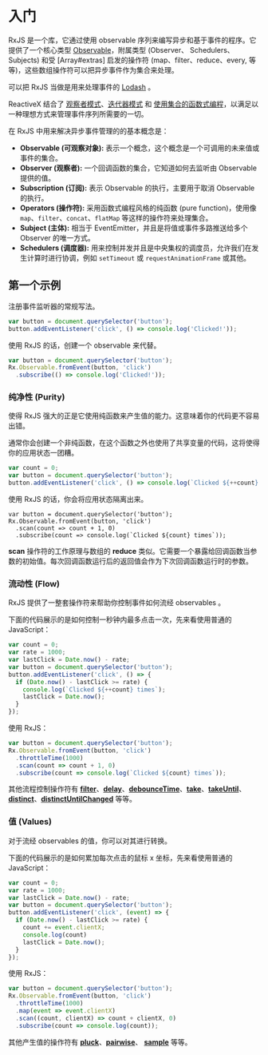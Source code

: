 # 入门

RxJS 是一个库，它通过使用 observable 序列来编写异步和基于事件的程序。它提供了一个核心类型 [Observable](./overview.html#observable)，附属类型 (Observer、 Schedulers、 Subjects) 和受 [Array#extras] 启发的操作符 (map、filter、reduce、every, 等等)，这些数组操作符可以把异步事件作为集合来处理。

<span class="informal">可以把 RxJS 当做是用来处理事件的 [Lodash](https://lodash.com) 。</span>

ReactiveX 结合了 [观察者模式](https://en.wikipedia.org/wiki/Observer_pattern)、[迭代器模式](https://en.wikipedia.org/wiki/Iterator_pattern) 和 [使用集合的函数式编程](http://martinfowler.com/articles/collection-pipeline/#NestedOperatorExpressions)，以满足以一种理想方式来管理事件序列所需要的一切。

在 RxJS 中用来解决异步事件管理的的基本概念是：

- **Observable (可观察对象):** 表示一个概念，这个概念是一个可调用的未来值或事件的集合。
- **Observer (观察者):** 一个回调函数的集合，它知道如何去监听由 Observable 提供的值。
- **Subscription (订阅):** 表示 Observable 的执行，主要用于取消 Observable 的执行。
- **Operators (操作符):** 采用函数式编程风格的纯函数 (pure function)，使用像 `map`、`filter`、`concat`、`flatMap` 等这样的操作符来处理集合。
- **Subject (主体):** 相当于 EventEmitter，并且是将值或事件多路推送给多个 Observer 的唯一方式。
- **Schedulers (调度器):** 用来控制并发并且是中央集权的调度员，允许我们在发生计算时进行协调，例如 `setTimeout` 或 `requestAnimationFrame` 或其他。

## 第一个示例

注册事件监听器的常规写法。

```js
var button = document.querySelector('button');
button.addEventListener('click', () => console.log('Clicked!'));
```

使用 RxJS 的话，创建一个 observable 来代替。

```js
var button = document.querySelector('button');
Rx.Observable.fromEvent(button, 'click')
  .subscribe(() => console.log('Clicked!'));
```

### 纯净性 (Purity)

使得 RxJS 强大的正是它使用纯函数来产生值的能力。这意味着你的代码更不容易出错。

通常你会创建一个非纯函数，在这个函数之外也使用了共享变量的代码，这将使得你的应用状态一团糟。

```js
var count = 0;
var button = document.querySelector('button');
button.addEventListener('click', () => console.log(`Clicked ${++count} times`));
```

使用 RxJS 的话，你会将应用状态隔离出来。

```Js
var button = document.querySelector('button');
Rx.Observable.fromEvent(button, 'click')
  .scan(count => count + 1, 0)
  .subscribe(count => console.log(`Clicked ${count} times`));
```

**scan** 操作符的工作原理与数组的 **reduce** 类似。它需要一个暴露给回调函数当参数的初始值。每次回调函数运行后的返回值会作为下次回调函数运行时的参数。

### 流动性 (Flow)

RxJS 提供了一整套操作符来帮助你控制事件如何流经 observables 。

下面的代码展示的是如何控制一秒钟内最多点击一次，先来看使用普通的 JavaScript：

```js
var count = 0;
var rate = 1000;
var lastClick = Date.now() - rate;
var button = document.querySelector('button');
button.addEventListener('click', () => {
  if (Date.now() - lastClick >= rate) {
    console.log(`Clicked ${++count} times`);
    lastClick = Date.now();
  }
});
```

使用 RxJS：

```js
var button = document.querySelector('button');
Rx.Observable.fromEvent(button, 'click')
  .throttleTime(1000)
  .scan(count => count + 1, 0)
  .subscribe(count => console.log(`Clicked ${count} times`));
```

其他流程控制操作符有 [**filter**](../class/es6/Observable.js~Observable.html#instance-method-filter)、[**delay**](../class/es6/Observable.js~Observable.html#instance-method-delay)、[**debounceTime**](../class/es6/Observable.js~Observable.html#instance-method-debounceTime)、[**take**](../class/es6/Observable.js~Observable.html#instance-method-take)、[**takeUntil**](../class/es6/Observable.js~Observable.html#instance-method-takeUntil)、[**distinct**](../class/es6/Observable.js~Observable.html#instance-method-distinct)、[**distinctUntilChanged**](../class/es6/Observable.js~Observable.html#instance-method-distinctUntilChanged) 等等。

### 值 (Values)

对于流经 observables 的值，你可以对其进行转换。

下面的代码展示的是如何累加每次点击的鼠标 x 坐标，先来看使用普通的 JavaScript：

```js
var count = 0;
var rate = 1000;
var lastClick = Date.now() - rate;
var button = document.querySelector('button');
button.addEventListener('click', (event) => {
  if (Date.now() - lastClick >= rate) {
    count += event.clientX;
    console.log(count)
    lastClick = Date.now();
  }
});
```

使用 RxJS：

```js
var button = document.querySelector('button');
Rx.Observable.fromEvent(button, 'click')
  .throttleTime(1000)
  .map(event => event.clientX)
  .scan((count, clientX) => count + clientX, 0)
  .subscribe(count => console.log(count));
```

其他产生值的操作符有 [**pluck**](../class/es6/Observable.js~Observable.html#instance-method-pluck)、[**pairwise**](../class/es6/Observable.js~Observable.html#instance-method-pairwise)、
[**sample**](../class/es6/Observable.js~Observable.html#instance-method-sample) 等等。
